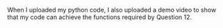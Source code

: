 When I uploaded my python code, I also uploaded a demo video to show that my code can achieve the functions required by Question 12.
